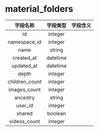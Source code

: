 # material_folders

| 字段名称 | 字段类型 | 字段含义 |
| :-----: | :-----: | :-----: 
| id | integer |  |
| namespace_id | integer |  |
| name | string |  |
| created_at | datetime |  |
| updated_at | datetime |  |
| depth | integer |  |
| children_count | integer |  |
| images_count | integer |  |
| ancestry | string |  |
| user_id | integer |  |
| shared | boolean |  |
| videos_count | integer |  |

